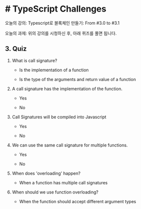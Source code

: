 # # TypeScript Challenges

오늘의 강의: Typescript로 블록체인 만들기: From #3.0 to #3.1

오늘의 과제: 위의 강의를 시청하신 후, 아래 퀴즈를 풀면 됩니다.

## 3. Quiz

1. What is call signature?

   - Is the implementation of a function

   - Is the type of the arguments and return value of a function

2. A call signature has the implementation of the function.

   - Yes

   - No

3. Call Signatures will be compiled into Javascript

   - Yes

   - No

4. We can use the same call signature for multiple functions.

   - Yes

   - No

5. When does 'overloading' happen?

   - When a function has multiple call signatures

6. When should we use function overloading?

   - When the function should accept different argument types
